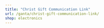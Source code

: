 ```yaml
---
title: "Christ Gift Communication Link"
url: /ganta/christ-gift-communication-link/
shop: electronics
---
```

